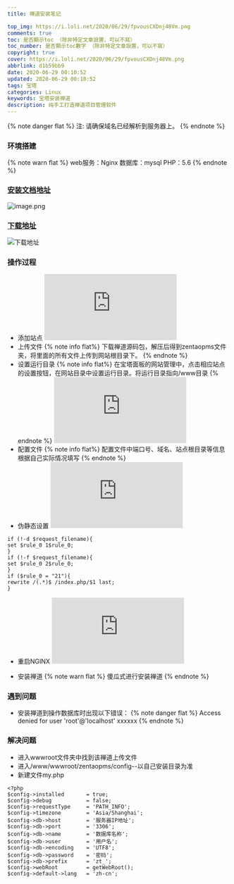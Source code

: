 ```yaml
---
title: 禅道安装笔记

top_img: https://i.loli.net/2020/06/29/fpvousCXDnj48Vm.png
comments: true
toc: 是否顯示toc （除非特定文章設置，可以不寫）
toc_number: 是否顯示toc數字 （除非特定文章設置，可以不寫）
copyright: true
cover: https://i.loli.net/2020/06/29/fpvousCXDnj48Vm.png
abbrlink: d1b59bb9
date: 2020-06-29 00:10:52
updated: 2020-06-29 00:10:52
tags: 宝塔
categories: Linux
keywords: 宝塔安装禅道
description: 纯手工打造禅道项目管理软件
---
```


{% note danger flat %}
注: 请确保域名已经解析到服务器上。
{% endnote %}
### 环境搭建
{% note warn flat %}
web服务：Nginx
数据库：mysql
PHP：5.6
{% endnote %}
### [安装文档地址](https://www.zentao.net/book/zentaopmshelp/299.html)
 ![image.png](https://i.loli.net/2020/06/29/k7spoKqgCmJlz6x.png)
### [下载地址](https://www.zentao.net/download/zentaopms12.3.2-80227.html)
![下载地址](https://i.loli.net/2020/06/29/4BoO5jSlreszcJ2.png)
### 操作过程
- 添加站点
![添加站点](https://www.zentao.net/file.php?f=201809/f_dfb70819bc272bdfa38d165bd71235f2.png&t=png&o=&s=full&v=1538189161)
- 上传文件
{% note info  flat%}
下载禅道源码包，解压后得到zentaopms文件夹，将里面的所有文件上传到网站根目录下。
{% endnote %}
- 设置运行目录
{% note info  flat%}
在宝塔面板的网站管理中，点击相应站点的设置按钮，在网站目录中设置运行目录。将运行目录指向/www目录
{% endnote %}
![设置运行目录](https://www.zentao.net/file.php?f=201809/f_8a81de45973e58fcf7f7d43ece521d55.png&t=png&o=&s=full&v=1538189161)
- 配置文件
{% note info  flat%}
配置文件中端口号、域名、站点根目录等信息根据自己实际情况填写
{% endnote %}
- 伪静态设置
![伪静态设置](https://www.zentao.net/file.php?f=201809/f_273f7959d33b7e6a4fa1f03833ae8158.png&t=png&o=&s=full&v=1538189161)
```
if (!-d $request_filename){
set $rule_0 1$rule_0;
}
if (!-f $request_filename){
set $rule_0 2$rule_0;
}
if ($rule_0 = "21"){
rewrite /(.*)$ /index.php/$1 last;
}
```
- 重启NGINX
![重启NGINX](https://www.zentao.net/file.php?f=201809/f_746942db4021538168882b10895ab8da.png&t=png&o=&s=full&v=1538189161)

- 安装禅道
{% note warn flat %}
傻瓜式进行安装禅道
{% endnote %}
### 遇到问题
- 安装禅道到操作数据库时出现以下错误：
{% note danger flat %}
Access denied for user 'root'@'localhost'  xxxxxx
{% endnote %}
### 解决问题
- 进入wwwroot文件夹中找到该禅道上传文件
- 进入/www/wwwroot/zentaopms/config--以自己安装目录为准
- 新建文件my.php
```
<?php
$config->installed       = true;
$config->debug           = false;
$config->requestType     = 'PATH_INFO';
$config->timezone        = 'Asia/Shanghai';
$config->db->host        = '服务器IP地址';
$config->db->port        = '3306';
$config->db->name        = '数据库名称';
$config->db->user        = '用户名';
$config->db->encoding    = 'UTF8';
$config->db->password    = '密码';
$config->db->prefix      = 'zt_';
$config->webRoot         = getWebRoot();
$config->default->lang   = 'zh-cn';
```